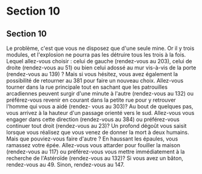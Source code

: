 # Section 10

## Section 10

Le problème, c'est que vous ne disposez que d'une seule mine. Or
il y trois modules, et l'explosion ne pourra pas les détruire tous
les trois à la fois. Lequel allez-vous choisir : celui de gauche
(rendez-vous au 203), celui de droite (rendez-vous au 51) ou
bien celui adossé au mur vis-à-vis de la porte (rendez-vous au
139) ? Mais si vous hésitez, vous avez également la possibilité de
retourner au 381 pour faire un nouveau choix.
Allez-vous tourner dans la rue principale tout en sachant que les
patrouilles arcadiennes peuvent surgir d'une minute à l'autre
(rendez-vous au 132) ou préférez-vous revenir en courant dans
la petite rue pour y retrouver l'homme qui vous a aidé (rendez-
vous au 303)?
Au bout de quelques pas, vous arrivez à la hauteur d'un passage
orienté vers le sud. Allez-vous vous engager dans cette direction
(rendez-vous au 384) ou préférez-vous continuer tout droit
(rendez-vous au 23)?
Un profond dégoût vous saisit lorsque vous réalisez que vous
venez de donner la mort à deux humains. Mais que pouviez-vous
faire d'autre ? En haussant les épaules, vous ramassez votre épée.
Allez-vous vous attarder pour fouiller la maison (rendez-vous au
117) ou préférez-vous vous mettre immédiatement à la recherche
de l'Astéroïde (rendez-vous au 132)?
Si vous avez un bâton, rendez-vous au 49. Sinon, rendez-vous au
147.